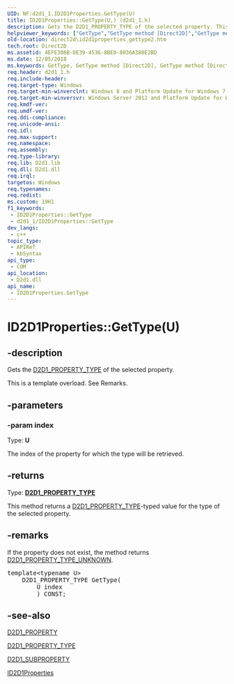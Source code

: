 ```yaml
---
UID: NF:d2d1_1.ID2D1Properties.GetType(U)
title: ID2D1Properties::GetType(U,) (d2d1_1.h)
description: Gets the D2D1_PROPERTY_TYPE of the selected property. This is a template overload. See Remarks.
helpviewer_keywords: ["GetType","GetType method [Direct2D]","GetType method [Direct2D]","ID2D1Properties interface","ID2D1Properties interface [Direct2D]","GetType method","ID2D1Properties.GetType","ID2D1Properties.GetType(U",")","ID2D1Properties::GetType","ID2D1Properties::GetType(U)","ID2D1Properties::GetType(U",")","d2d1_1/ID2D1Properties::GetType","direct2d.id2d1properties_gettype2"]
old-location: direct2d\id2d1properties_gettype2.htm
tech.root: Direct2D
ms.assetid: 4EFE306B-DE39-4536-8BE0-8036A380E2BD
ms.date: 12/05/2018
ms.keywords: GetType, GetType method [Direct2D], GetType method [Direct2D],ID2D1Properties interface, ID2D1Properties interface [Direct2D],GetType method, ID2D1Properties.GetType, ID2D1Properties.GetType(U,), ID2D1Properties::GetType, ID2D1Properties::GetType(U), ID2D1Properties::GetType(U,), d2d1_1/ID2D1Properties::GetType, direct2d.id2d1properties_gettype2
req.header: d2d1_1.h
req.include-header: 
req.target-type: Windows
req.target-min-winverclnt: Windows 8 and Platform Update for Windows 7 [desktop apps \| UWP apps]
req.target-min-winversvr: Windows Server 2012 and Platform Update for Windows Server 2008 R2 [desktop apps \| UWP apps]
req.kmdf-ver: 
req.umdf-ver: 
req.ddi-compliance: 
req.unicode-ansi: 
req.idl: 
req.max-support: 
req.namespace: 
req.assembly: 
req.type-library: 
req.lib: D2d1.lib
req.dll: D2d1.dll
req.irql: 
targetos: Windows
req.typenames: 
req.redist: 
ms.custom: 19H1
f1_keywords:
 - ID2D1Properties::GetType
 - d2d1_1/ID2D1Properties::GetType
dev_langs:
 - c++
topic_type:
 - APIRef
 - kbSyntax
api_type:
 - COM
api_location:
 - D2d1.dll
api_name:
 - ID2D1Properties.GetType
---
```


# ID2D1Properties::GetType(U)


## -description

Gets the <a href="/windows/desktop/api/d2d1_1/ne-d2d1_1-d2d1_property_type">D2D1_PROPERTY_TYPE</a> of the selected property.

This is a template overload. See Remarks.

## -parameters

### -param index

Type: <b>U</b>

The index of the property for which the type will be retrieved.

## -returns

Type: <b><a href="/windows/desktop/api/d2d1_1/ne-d2d1_1-d2d1_property_type">D2D1_PROPERTY_TYPE</a></b>

This method returns a <a href="/windows/desktop/api/d2d1_1/ne-d2d1_1-d2d1_property_type">D2D1_PROPERTY_TYPE</a>-typed value for the type of the selected property.

## -remarks

If the property does not exist, the method returns <a href="/windows/desktop/api/d2d1_1/ne-d2d1_1-d2d1_property_type">D2D1_PROPERTY_TYPE_UNKNOWN</a>.


<pre class="syntax">template&lt;typename U&gt;
    D2D1_PROPERTY_TYPE GetType(
        U index
        ) CONST;
</pre>

## -see-also

<a href="/windows/desktop/api/d2d1_1/ne-d2d1_1-d2d1_property">D2D1_PROPERTY</a>



<a href="/windows/desktop/api/d2d1_1/ne-d2d1_1-d2d1_property_type">D2D1_PROPERTY_TYPE</a>



<a href="/windows/desktop/api/d2d1_1/ne-d2d1_1-d2d1_subproperty">D2D1_SUBPROPERTY</a>



<a href="/windows/desktop/api/d2d1_1/nn-d2d1_1-id2d1properties">ID2D1Properties</a>
